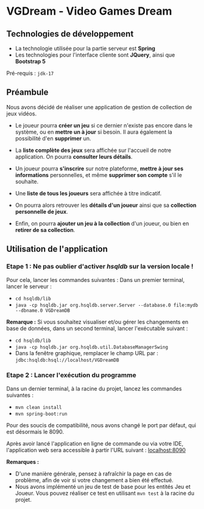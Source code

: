 # VGDream - Video Games Dream

## Technologies de développement
* La technologie utilisée pour la partie serveur est **Spring**
* Les technologies pour l'interface cliente sont **JQuery**, ainsi que **Bootstrap 5**

Pré-requis : `jdk-17`

## Préambule
Nous avons décidé de réaliser une application de gestion de collection de jeux vidéos.

* Le joueur pourra **créer un jeu** si ce dernier n'existe pas encore dans le système, ou en **mettre un à jour** si besoin. Il aura également la possibilité d'en **supprimer** un.

* La **liste complète des jeux** sera affichée sur l'accueil de notre application. On pourra **consulter leurs détails**.

* Un joueur pourra **s'inscrire** sur notre plateforme, **mettre à jour ses informations** personnelles, et même **supprimer son compte** s'il le souhaite.
* Une **liste de tous les joueurs** sera affichée à titre indicatif.
* On pourra alors retrouver les **détails d'un joueur** ainsi que sa **collection personnelle de jeux**.
* Enfin, on pourra **ajouter un jeu à la collection** d'un joueur, ou bien en **retirer de sa collection**.

## Utilisation de l'application
### Etape 1 : Ne pas oublier d'activer *hsqldb* sur la version locale !
Pour cela, lancer les commandes suivantes :
Dans un premier terminal, lancer le serveur :
- ```cd hsqldb/lib```
- ```java -cp hsqldb.jar org.hsqldb.server.Server --database.0 file:mydb --dbname.0 VGDreamDB```

**Remarque :** Si vous souhaitez visualiser et/ou gérer les changements en base de données, dans un second terminal, lancer l'exécutable suivant :
- ```cd hsqldb/lib```
- ```java -cp hsqldb.jar org.hsqldb.util.DatabaseManagerSwing```
- Dans la fenêtre graphique, remplacer le champ URL par : `jdbc:hsqldb:hsql://localhost/VGDreamDB`

### Etape 2 : Lancer l'exécution du programme
Dans un dernier terminal, à la racine du projet, lancez les commandes suivantes :
- ```mvn clean install```
- ```mvn spring-boot:run```

Pour des soucis de compatibilité, nous avons changé le port par défaut, qui est désormais le 8090.

Après avoir lancé l'application en ligne de commande ou via votre IDE, l'application web sera accessible à partir l'URL suivant :
[localhost:8090](http://localhost:8090)

**Remarques :** 
- D'une manière générale, pensez à rafraîchir la page en cas de problème, afin de voir si votre changement a bien été effectué.
- Nous avons implémenté un jeu de test de base pour les entités Jeu et Joueur. Vous pouvez réaliser ce test en utilisant `mvn test` à la racine du projet.
